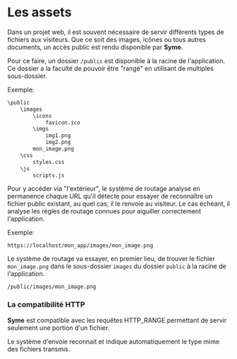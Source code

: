 # Les assets

Dans un projet web, il est souvent nécessaire de servir différents types de fichiers aux visiteurs. Que ce soit des images, icônes ou tous autres documents, un accès public est rendu disponible par **Syme**.

Pour ce faire, un dossier `/public` est disponible à la racine de l'application. Ce dossier a la faculté de pouvoir être "rangé" en utilisant de multiples sous-dossier.

Exemple:

```bash
\public
    \images
        \icons
            favicon.ico
        \imgs
            img1.png
            img2.png
        mon_image.png
    \css
        styles.css
    \js
        scripts.js
```

Pour y accéder via "l'extérieur", le système de routage analyse en permanence chaque URL qu'il détecte pour essayer de reconnaître un fichier public existant, au quel cas, il le renvoie au visiteur. Le cas échéant, il analyse les règles de routage connues pour aiguiller correctement l'application.

Exemple:

`https://localhost/mon_app/images/mon_image.png`

Le système de routage va essayer, en premier lieu, de trouver le fichier `mon_image.png` dans le sous-dossier `images` du dossier `public` à la racine de l'application.

`/public/images/mon_image.png`



### La compatibilité HTTP

**Syme** est compatible avec les requêtes HTTP\_RANGE permettant de servir seulement une portion d'un fichier.&#x20;

Le système d'envoie reconnait et indique automatiquement le type mime des fichiers transmis.
